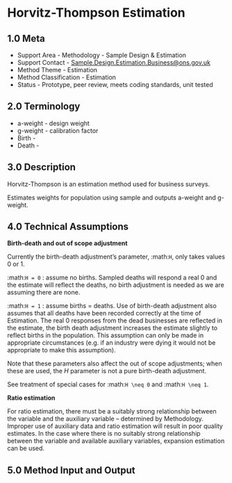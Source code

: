 # Horvitz-Thompson Estimation

## 1.0 Meta

* Support Area - Methodology - Sample Design & Estimation
* Support Contact - <Sample.Design.Estimation.Business@ons.gov.uk>
* Method Theme - Estimation
* Method Classification - Estimation
* Status - Prototype, peer review, meets coding standards, unit tested

## 2.0 Terminology

* a-weight - design weight
* g-weight - calibration factor
* Birth -
* Death -

## 3.0 Description

Horvitz-Thompson is an estimation method used for business surveys.

Estimates weights for population using sample and outputs a-weight and g-weight.

## 4.0 Technical Assumptions


**Birth-death and out of scope adjustment**

Currently the birth-death adjustment’s parameter, :math:`H`, only takes
values 0 or 1.

:math:`H = 0` : assume no births. Sampled deaths will respond a real 0
and the estimate will reflect the deaths, no birth adjustment is needed
as we are assuming there are none.

:math:`H = 1` : assume births = deaths. Use of birth-death adjustment
also assumes that all deaths have been recorded correctly at the time of
Estimation. The real 0 responses from the dead businesses are reflected
in the estimate, the birth death adjustment increases the estimate
slightly to reflect births in the population. This assumption can only
be made in appropriate circumstances (e.g. if an industry were dying it
would not be appropriate to make this assumption).

Note that these parameters also affect the out of scope adjustments;
when these are used, the *H* parameter is not a pure birth-death
adjustment.

See treatment of special cases for :math:`H \neq 0` and
:math:`H \neq 1`.

**Ratio estimation**

For ratio estimation, there must be a suitably strong relationship
between the variable and the auxiliary variable – determined by
Methodology. Improper use of auxiliary data and ratio estimation will
result in poor quality estimates. In the case where there is no suitably
strong relationship between the variable and available auxiliary
variables, expansion estimation can be used.


## 5.0 Method Input and Output

